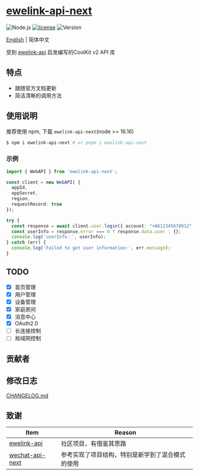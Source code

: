 # [ewelink-api-next](https://github.com/coolkit-carl/ewelink-api-next)

![Node.js](https://img.shields.io/badge/Node.js-18.7.0-pewter.svg?logo=Node.js&link=https://nodejs.org/cn)
[![license](https://img.shields.io/badge/license-MIT-blue.svg)](https://github.com/yanhaijing/jslib-base/blob/master/LICENSE)
![Version](https://img.shields.io/badge/Version-0.0.3-orange.svg?logo=SemVer&link=https://nodejs.org/cn)

[English](../README.md) | 简体中文

受到 [ewelink-api](https://github.com/skydiver/ewelink-api) 启发编写的CoolKit v2 API 库

## 特点

- 跟随官方文档更新
- 简洁清晰的调用方法

## 使用说明

推荐使用 npm, 下载 `ewelink-api-next`(node >= 16.16)

```bash
$ npm i ewelink-api-next # or pnpm i ewelink-api-next
```

### 示例

```typescript
import { WebAPI } from 'ewelink-api-next';

const client = new WebAPI( {
  appId,
  appSecret,
  region,
  requestRecord: true
});

try {
  const response = await client.user.login({ account: "+8612345678912", password: "12345678", areaCode: "+1" });
  const userInfo = response.error === 0 ? response.data.user : {};
  console.log('userInfo：', userInfo);
} catch (err) {
  console.log('Failed to get user information:', err.message);
}
```

## TODO

- [x] 首页管理
- [x] 用户管理
- [x] 设备管理
- [x] 家庭房间
- [x] 消息中心
- [x] OAuth2.0
- [ ] 长连接控制
- [ ] 局域网控制

## 贡献者


## 修改日志

[CHANGELOG.md](CHANGELOG.md)

## 致谢

| Item                                                           | Reason                   |
|----------------------------------------------------------------|--------------------------|
| [ewelink-api](https://github.com/skydiver/ewelink-api)         | 社区项目，有借鉴其思路              |
| [wechat-api-next](https://github.com/lblblong/wechat-api-next) | 参考实现了项目结构，特别是新学到了混合模式的使用 |
